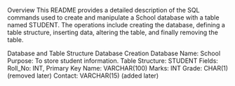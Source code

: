 Overview
This README provides a detailed description of the SQL commands used to create and manipulate a School database with a table named STUDENT. The operations include creating the database, defining a table structure, inserting data, altering the table, and finally removing the table.

Database and Table Structure
Database Creation
Database Name: School
Purpose: To store student information.
Table Structure: STUDENT
Fields:
Roll_No: INT, Primary Key
Name: VARCHAR(100)
Marks: INT
Grade: CHAR(1) (removed later)
Contact: VARCHAR(15) (added later)
